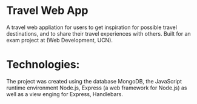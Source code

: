 # Travel Web App

A travel web appliation for users to get inspiration for possible travel destinations, and to share their travel experiences with others.
Built for an exam project at (Web Development, UCN).

# Technologies:
The project was created using the database MongoDB, the JavaScript runtime environment Node.js, Express (a web framework for Node.js) as well as a view enging for Express, Handlebars.

